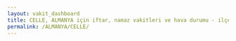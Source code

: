 ```yaml
---
layout: vakit_dashboard
title: CELLE, ALMANYA için iftar, namaz vakitleri ve hava durumu - ilçe/eyalet seç
permalink: /ALMANYA/CELLE/
---
```


<script type="text/javascript">
  var GLOBAL_COUNTRY = 'ALMANYA';
  var GLOBAL_CITY = 'CELLE';
  var GLOBAL_STATE = '';
  var lat = 72;
  var lon = 21;
</script>
